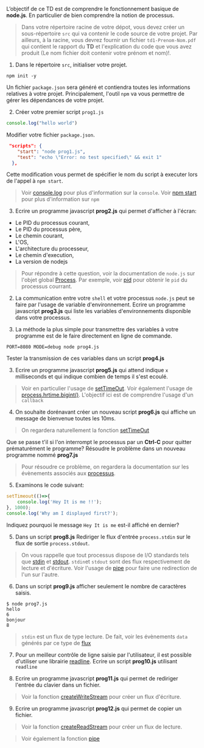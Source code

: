 L’objectif de ce TD est de comprendre le fonctionnement basique de **node.js**. En particulier de bien comprendre la notion de processus.

> Dans votre répertoire racine de votre dépot,  vous devez créer un sous-répertoire `src` qui va contenir le code source de votre projet. Par ailleurs, à la racine, vous devrez fournir un fichier `td1-Prenom-Nom.pdf` qui contient le rapport du **TD** et l'explication du code que vous avez produit (Le nom fichier doit contenir votre prénom et nom)!.  

1. Dans le répertoire `src`, initialiser votre projet. 
```console 
npm init -y
```
Un fichier `package.json` sera généré et contiendra toutes les informations relatives à votre projet. Principalement, l'outil `npm` va vous permettre de gérer les dépendances de votre projet.

2. Créer votre premier script `prog1.js`
````javascript
console.log("hello world")
````
Modifier votre fichier `package.json`. 
```json
 "scripts": {
    "start": "node prog1.js",
    "test": "echo \"Error: no test specified\" && exit 1"
  },
```

 Cette modification vous permet de spécifier le nom du script à executer lors de l'appel à `npm start`. 

 > Voir [console.log](https://nodejs.org/api/console.html) pour plus d'information sur la `console`.
 Voir [npm start](https://docs.npmjs.com/cli/start.html) pour plus d'information sur `npm`

3.  Ecrire un programme javascript **prog2.js** qui permet
d'afficher à l'écran: 

  - Le PID du processus courant, 
  - Le PID du processus père, 
  - Le chemin courant, 
  - L'OS,
  - L'architecture du processeur, 
  - Le chemin d'execution, 
  - La version de nodejs

> Pour répondre à cette question, voir la documentation de `node.js` sur l'objet global [Process](https://nodejs.org/api/process.html).
Par exemple, voir [pid](https://nodejs.org/api/process.html#process_process_pid) pour obtenir le `pid` du processus courrant. 


2. La communication entre votre `shell` et votre processus `node.js` peut se faire par l'usage de variable d'environnement. Ecrire un programme javascript **prog3.js** qui liste les
variables d'environnements disponible dans votre processus. 

3. La méthode la plus simple pour transmettre des variables à votre programme est de le faire directement en ligne de commande. 
```shell 
PORT=8080 MODE=debug node prog4.js
```
Tester la transmission de ces variables dans un script **prog4.js**


3. Ecrire un programme javascript **prog5.js** qui attend indique `x` milliseconds et qui indique combien de temps il s'est ecoulé.

> Voir en particulier l'usage de [setTimeOut](https://nodejs.org/api/timers.html#timers_settimeout_callback_delay_args).
> Voir également l'usage de [process.hrtime.bigint()](https://nodejs.org/api/process.html#process_process_hrtime_bigint). 
> L'objectif ici est de comprendre l'usage d'un `callback`

4. On souhaite dorénavant créer un nouveau script **prog6.js** qui affiche un message de bienvenue toutes les 10ms. 
> On regardera naturellement la fonction [setTimeOut](https://nodejs.org/api/timers.html#timers_setinterval_callback_delay_args)

Que se passe t'il si l'on interrompt le processus par un
**Ctrl-C** pour quitter prématurément le programme? Résoudre le
problème dans un nouveau programme nommé **prog7.js**
> Pour résoudre ce problème, on regardera la documentation sur les évènements associés aux [processus](https://nodejs.org/api/process.html#process_process_events).

5. Examinons le code suivant:
```javascript
setTimeout(()=>{ 
    console.log('Hey It is me !!');
}, 1000);
console.log('Why am I displayed first?');
```
Indiquez pourquoi le message `Hey It is me` est-il affiché en dernier?

5. Dans un script **prog8.js** Rediriger le flux d'entrée `process.stdin` sur le flux de sortie `process.stdout`.

> On vous rappelle que tout processus dispose de I/O standards tels que [stdin](https://nodejs.org/api/process.html#process_process_stdin) et [stdout](https://nodejs.org/api/process.html#process_process_stdout). `stdin`et `stdout` sont des flux respectivement de lecture et d'écriture. Voir l'usage de [pipe](https://nodejs.org/api/stream.html#stream_readable_pipe_destination_options) pour faire une redirection de l'un sur l'autre.

6. Dans un script **prog9.js** afficher seulement le nombre de caractères saisis.
```console
$ node prog7.js
hello
6
bonjour
8
```

> `stdin` est un flux de type lecture. De fait, voir les évènements `data` générés par ce type de [flux](https://nodejs.org/api/stream.html#stream_event_data)

7. Pour un meilleur contrôle de ligne saisie par l'utilisateur, il est possible d'utiliser une librairie [readline](https://nodejs.org/api/readline.html). Ecrire un script **prog10.js** utilisant `readline`

8. Ecrire un programme javascript **prog11.js** qui permet
de rediriger l'entrée du clavier dans un fichier. 

> Voir la fonction [createWriteStream](https://nodejs.org/api/fs.html#fs_fs_createwritestream_path_options) pour créer un flux d'écriture.

9. Ecrire un programme javascript **prog12.js** qui permet
de copier un fichier.

> Voir la fonction [createReadStream](https://nodejs.org/api/fs.html#fs_fs_createreadstream_path_options) pour créer un flux de lecture.

> Voir également la fonction [pipe](https://nodejs.org/api/stream.html#stream_readable_pipe_destination_options)



